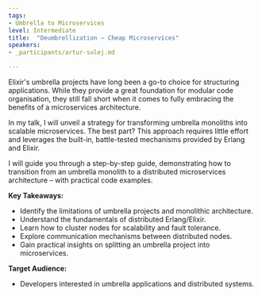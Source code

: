 ```yaml
---
tags:	
- Umbrella to Microservices
level: Intermediate
title: 	"Deumbrellization – Cheap Microservices"
speakers:
- _participants/artur-sulej.md

---
```

Elixir's umbrella projects have long been a go-to choice for structuring applications. While they provide a great foundation for modular code organisation, they still fall short when it comes to fully embracing the benefits of a microservices architecture.

In my talk, I will unveil a strategy for transforming umbrella monoliths into scalable microservices. The best part? This approach requires little effort and leverages the built-in, battle-tested mechanisms provided by Erlang and Elixir.

I will guide you through a step-by-step guide, demonstrating how to transition from an umbrella monolith to a distributed microservices architecture – with practical code examples.

**Key Takeaways:**
- Identify the limitations of umbrella projects and monolithic architecture.
- Understand the fundamentals of distributed Erlang/Elixir.
- Learn how to cluster nodes for scalability and fault tolerance.
- Explore communication mechanisms between distributed nodes.
- Gain practical insights on splitting an umbrella project into microservices.

**Target Audience:**
- Developers interested in umbrella applications and distributed systems.